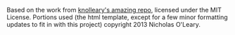 Based on the work from [knolleary's amazing repo](https://github.com/knolleary/amazing), licensed under the MIT License. Portions used (the html template, except for a few minor formatting updates to fit in with this project) copyright 2013 Nicholas O'Leary.
